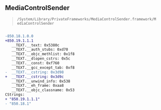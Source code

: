 ## MediaControlSender

> `/System/Library/PrivateFrameworks/MediaControlSender.framework/MediaControlSender`

```diff

-850.18.1.0.0
+850.19.1.1.1
   __TEXT.__text: 0x5380c
   __TEXT.__auth_stubs: 0xd70
   __TEXT.__objc_methlist: 0x1f8
   __TEXT.__dlopen_cstrs: 0x5c
   __TEXT.__const: 0xf760
   __TEXT.__gcc_except_tab: 0xf8
-  __TEXT.__cstring: 0x3d98
+  __TEXT.__cstring: 0x3d9c
   __TEXT.__unwind_info: 0x538
   __TEXT.__eh_frame: 0xaa8
   __TEXT.__objc_classname: 0x53
CStrings:
+ "850.19.1.1.1"
- "850.18.1"

```
